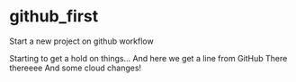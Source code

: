# github_first
Start a new project on github workflow

Starting to get a hold on things...
And here we get a line from GitHub
There thereeee
And some cloud changes!
